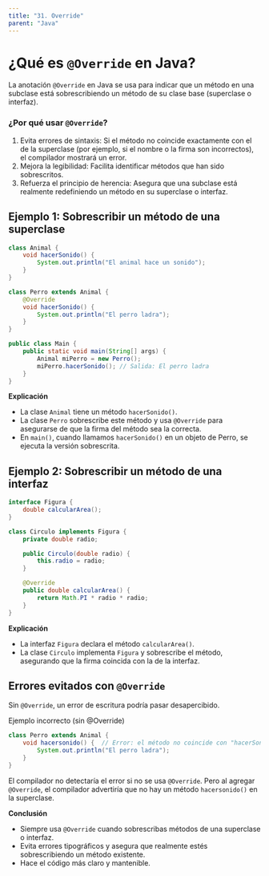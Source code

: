 ```yaml
---
title: "31. Override"
parent: "Java"
---
```



¿Qué es `@Override` en Java?
==========================

La anotación `@Override` en Java se usa para indicar que un método en una subclase está sobrescribiendo un método de su clase base (superclase o interfaz).

### ¿Por qué usar `@Override`?
1. Evita errores de sintaxis: Si el método no coincide exactamente con el de la superclase (por ejemplo, si el nombre o la firma son incorrectos), el compilador mostrará un error.
2. Mejora la legibilidad: Facilita identificar métodos que han sido sobrescritos.
3. Refuerza el principio de herencia: Asegura que una subclase está realmente redefiniendo un método en su superclase o interfaz.


Ejemplo 1: Sobrescribir un método de una superclase
---------------------------------------------------

```java
class Animal {
    void hacerSonido() {
        System.out.println("El animal hace un sonido");
    }
}

class Perro extends Animal {
    @Override
    void hacerSonido() {
        System.out.println("El perro ladra");
    }
}

public class Main {
    public static void main(String[] args) {
        Animal miPerro = new Perro();
        miPerro.hacerSonido(); // Salida: El perro ladra
    }
}

```
**Explicación**

- La clase `Animal` tiene un método `hacerSonido()`.
- La clase `Perro` sobrescribe este método y usa `@Override`  para asegurarse de que la firma del método sea la correcta.
- En `main()`, cuando llamamos `hacerSonido()` en un objeto de Perro, se ejecuta la versión sobrescrita.


Ejemplo 2: Sobrescribir un método de una interfaz
-------------------------------------------------
```java
interface Figura {
    double calcularArea();
}

class Circulo implements Figura {
    private double radio;

    public Circulo(double radio) {
        this.radio = radio;
    }

    @Override
    public double calcularArea() {
        return Math.PI * radio * radio;
    }
}
```
**Explicación**

- La interfaz `Figura` declara el método `calcularArea()`.
- La clase `Circulo` implementa `Figura` y sobrescribe el método, asegurando que la firma coincida con la de la interfaz.


Errores evitados con `@Override`
--------------------------------

Sin `@Override`, un error de escritura podría pasar desapercibido.

Ejemplo incorrecto (sin @Override)
```java
class Perro extends Animal {
    void hacersonido() {  // Error: el método no coincide con "hacerSonido()"
        System.out.println("El perro ladra");
    }
}
```

El compilador no detectaría el error si no se usa `@Override`. Pero al agregar `@Override`, el compilador advertiría que no hay un método `hacersonido()` en la superclase.

**Conclusión**

- Siempre usa `@Override` cuando sobrescribas métodos de una superclase o interfaz.
- Evita errores tipográficos y asegura que realmente estés sobrescribiendo un método existente.
- Hace el código más claro y mantenible.